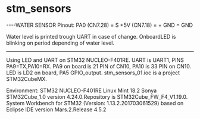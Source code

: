# stm_sensors
----WATER SENSOR
Pinout:
PA0 (CN7.28) = S
+5V (CN7.18) = +
GND = GND

Water level is printed trough UART in case of change.
OnboardLED is blinking on period depending of water level.

---------------


Using LED and UART on STM32 NUCLEO-F401RE.
UART is UART1, PINS PA9=TX,PA10=RX. PA9 on board is 21 PIN of CN10, PA10 is 33 PIN on CN10.
LED is LD2 on board, PA5 GPIO_output.
stm_sensors_01.ioc is a project STM32CubeMX.


Environment:
STM32 NUCLEO-F401RE
Linux Mint 18.2 Sonya
STM32Cube_1.0 version 4.24.0.Repository is STM32Cube_FW_F4_V1.19.0.
System Workbench for STM32 (Version: 1.13.2.201703061529) based on Eclipse IDE version Mars.2.Release 4.5.2